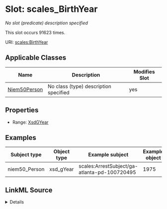 

# Slot: scales_BirthYear


_No slot (predicate) description specified_






This slot occurs 91623 times.


URI: [scales:BirthYear](http://schemas.scales-okn.org/rdf/scales#BirthYear)



<!-- no inheritance hierarchy -->





## Applicable Classes

| Name | Description | Modifies Slot |
| --- | --- | --- |
| [Niem50Person](../classes/Niem50Person.md) | No class (type) description specified |  yes  |







## Properties

* Range: [XsdGYear](../types/XsdGYear.md)






## Examples

| Subject type | Object type | Example subject | Example object | Occurrences |
| --- | --- | --- | --- | --- |
| niem50_Person | xsd_gYear | scales:ArrestSubject/ga-atlanta-pd-100720495 | 1975 | 91623 |




## LinkML Source

<details>

```yaml
name: scales_BirthYear
annotations:
  count:
    tag: count
    value: 91623
description: No slot (predicate) description specified
examples:
- object:
    example_object: '1975'
    example_object_type: xsd_gYear
    example_predicate: scales:BirthYear
    example_subject: scales:ArrestSubject/ga-atlanta-pd-100720495
    example_subject_type: niem50_Person
from_schema: scales-kg
rank: 1000
slot_uri: scales:BirthYear
alias: scales_BirthYear
domain_of:
- niem50_Person
range: xsd_gYear

```
</details>